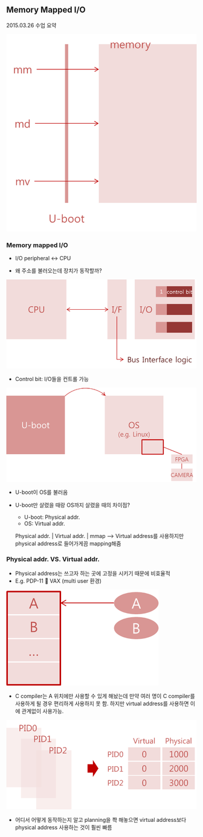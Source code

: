 ## Memory Mapped I/O
2015.03.26 수업 요약

![mmap1](https://github.com/engelin/engelin.github.io/blob/master/images/mmap1.png?raw=true)

### Memory mapped I/O
 - I/O peripheral <-> CPU
 * 왜 주소를 불러오는데 장치가 동작할까?

![mmap2](https://github.com/engelin/engelin.github.io/blob/master/images/mmap2.png?raw=true)

 * Control bit: I/O들을 컨트롤 가능
 
![mmap3](https://github.com/engelin/engelin.github.io/blob/master/images/mmap3.png?raw=true)
 
 * U-boot이 OS를 불러옴
 * U-boot만 살렸을 때랑 OS까지 살렸을 때의 차이점?
   - U-boot: Physical addr.
   - OS: Virtual addr.
   
   Physical addr.  |  Virtual addr.
                   |
                 mmap --> Virtual address를 사용하지만 physical address로 들어가게끔 mapping해줌
                 
### Physical addr. VS. Virtual addr.
 * Physical address는 쓰고자 하는 곳에 고정을 시키기 때문에 비효율적
 * E.g. PDP-11  VAX (multi user 환경)
 
 ![mmap4](https://github.com/engelin/engelin.github.io/blob/master/images/mmap4.png?raw=true)
 
   - C compiler는 A 위치에만 사용할 수 있게 해놨는데 만약 여러 명이 C compiler를 사용하게 될 경우 편리하게 사용하지 못 함.
     하지만 virtual address를 사용하면 이에 관계없이 사용가능.

 ![mmap5](https://github.com/engelin/engelin.github.io/blob/master/images/mmap5.png?raw=true)
 
  - 어디서 어떻게 동작하는지 알고 planning을 쫙 해놓으면 virtual address보다 physical address 사용하는 것이 훨씬 빠름
